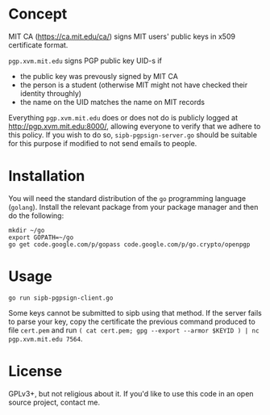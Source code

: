 # Concept

MIT CA (<https://ca.mit.edu/ca/>) signs MIT users' public keys in x509 certificate format.

`pgp.xvm.mit.edu` signs PGP public key UID-s if

- the public key was prevously signed by MIT CA
- the person is a student (otherwise MIT might not have checked their identity throughly)
- the name on the UID matches the name on MIT records

Everything `pgp.xvm.mit.edu` does or does not do is publicly logged at <http://pgp.xvm.mit.edu:8000/>, allowing everyone to verify that we adhere to this policy. If you wish to do so, `sipb-pgpsign-server.go` should be suitable for this purpose if modified to not send emails to people.

# Installation

You will need the standard distribution of the `go` programming language (`golang`). Install the relevant package from your package manager and then do the following:

	mkdir ~/go
	export GOPATH=~/go
	go get code.google.com/p/gopass code.google.com/p/go.crypto/openpgp

# Usage

	go run sipb-pgpsign-client.go

Some keys cannot be submitted to sipb using that method. If the server fails to parse your key, copy the certificate the previous command produced to file `cert.pem` and run `( cat cert.pem; gpg --export --armor $KEYID ) | nc pgp.xvm.mit.edu 7564`.

# License

GPLv3+, but not religious about it. If you'd like to use this code in an open source project, contact me.
